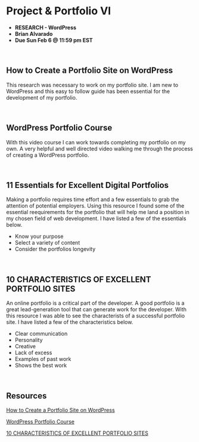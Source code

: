 # Project & Portfolio VI 

* **RESEARCH - WordPress**
* **Brian Alvarado**
* **Due Sun Feb 6 @ 11:59 pm EST**

<br>

## How to Create a Portfolio Site on WordPress
This research was necessary to work on my portfolio site. I am new to WordPress and this easy to follow guide has been essential for the development of my portfolio. 

<br>

## WordPress Portfolio Course
With this video course I can work towards completing my portfolio on my own. A very helpful and well directed video walking me through the process of creating a WordPress portfolio.

<br>

## 11 Essentials for Excellent Digital Portfolios
Making a portfolio requires time effort and a few essentials to grab the attention of potential employers. Using this resource I found some of the essential reequirements for the portfolio that will help me land a position in my chosen field of web development. I have listed a few of the essentials below.
- Know your purpose
- Select a variety of content
- Consider the portfolios longevity

<br>

## 10 CHARACTERISTICS OF EXCELLENT PORTFOLIO SITES
An online portfolio is a critical part of the developer. A good portfolio is a great lead-generation tool that can generate work for the developer. With this resource I was able to see the characterists of a successful portfolio site. I have listed a few of the characteristics below.
- Clear communication
- Personality
- Creative
- Lack of excess
- Examples of past work
- Shows the best work

<br>

## Resources
[How to Create a Portfolio Site on WordPress](https://themeisle.com/blog/portfolio-site-on-wordpress/#:~:text=How%20to%20Make%20a%20Portfolio%20on%20WordPress%201,header.%205%20Build%20a%20project%20gallery.%20See%20More.)

[WordPress Portfolio Course](https://www.bing.com/search?q=how+to+make+a+portfolio+on+wordpress&cvid=82ee624438bf4295a240c2366e33a367&aqs=edge.1.69i57j0l6.7542j0j1&pglt=299&FORM=ANNTA1&PC=U531&shtp=GetUrl&shid=c7d2f6fd-1702-4d26-b597-b7f6b4d6b317&shtk=QnVpbGQgYSBXb3JkUHJlc3MgUG9ydGZvbGlvIFNpdGUgaW4gMSBIb3Vy&shdk=RG93bmxvYWQgaHVuZHJlZHMgb2YgcHJvZmVzc2lvbmFsIFdvcmRQcmVzcyBUZW1wbGF0ZSBLaXRzIGFuZCBibG9ja3M6IGh0dHBzOi8vZWxlbWVudHMuZW52YXRvLmNvbS93b3JkcHJlc3MvdGVtcGxhdGUta2l0cz91dG1fY2FtcGFpZ249eXRfdHV0c3BsdXNfOG1rRE5YSmhfMGdcdTAwMjZ1dG1fbWVkaXVtPXJlZmVycmFsXHUwMDI2dXRtX3NvdXJjZT15b3V0dWJlLmNvbVx1MDAyNnV0bV9jb250ZW50PWRlc2NyaXB0aW9uIExlYXJuIGhvdyB0byBidWlsZCBhIFdvcmRQcmVzcyBwb3J0Zm9saW8gc2l0ZSBpbiBqdXN0IG9uZSBob3VyLiBGaW5kIHRoZSBBZGlvcyBXb3JkUHJlc3MgdGhlbWUgKGFuZCBvdGhlciAuLi4%3D&shhk=NMAeL5ei49%2FDdHKP78L5OWEJA%2BVpgsvnbLWIXnUMaK0%3D&shth=OVP.nl49w5FBZdGtX8UOeRMO3wHgFo)

[10 CHARACTERISTICS OF EXCELLENT PORTFOLIO SITES](https://www.webdesignerdepot.com/2008/12/10-characteristics-of-excellent-portfolio-sites/)
